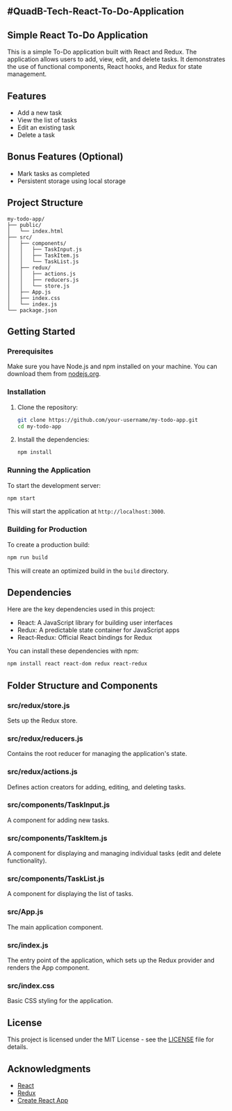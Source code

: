 #QuadB-Tech-React-To-Do-Application
---

## Simple React To-Do Application

This is a simple To-Do application built with React and Redux. The application allows users to add, view, edit, and delete tasks. It demonstrates the use of functional components, React hooks, and Redux for state management.

## Features

- Add a new task
- View the list of tasks
- Edit an existing task
- Delete a task

## Bonus Features (Optional)

- Mark tasks as completed
- Persistent storage using local storage

## Project Structure

```
my-todo-app/
├── public/
│   └── index.html
├── src/
│   ├── components/
│   │   ├── TaskInput.js
│   │   ├── TaskItem.js
│   │   └── TaskList.js
│   ├── redux/
│   │   ├── actions.js
│   │   ├── reducers.js
│   │   └── store.js
│   ├── App.js
│   ├── index.css
│   └── index.js
└── package.json
```

## Getting Started

### Prerequisites

Make sure you have Node.js and npm installed on your machine. You can download them from [nodejs.org](https://nodejs.org/).

### Installation

1. Clone the repository:
   ```bash
   git clone https://github.com/your-username/my-todo-app.git
   cd my-todo-app
   ```

2. Install the dependencies:
   ```bash
   npm install
   ```

### Running the Application

To start the development server:
```bash
npm start
```

This will start the application at `http://localhost:3000`.

### Building for Production

To create a production build:
```bash
npm run build
```

This will create an optimized build in the `build` directory.

## Dependencies

Here are the key dependencies used in this project:

- React: A JavaScript library for building user interfaces
- Redux: A predictable state container for JavaScript apps
- React-Redux: Official React bindings for Redux

You can install these dependencies with npm:

```bash
npm install react react-dom redux react-redux
```

## Folder Structure and Components

### src/redux/store.js
Sets up the Redux store.

### src/redux/reducers.js
Contains the root reducer for managing the application's state.

### src/redux/actions.js
Defines action creators for adding, editing, and deleting tasks.

### src/components/TaskInput.js
A component for adding new tasks.

### src/components/TaskItem.js
A component for displaying and managing individual tasks (edit and delete functionality).

### src/components/TaskList.js
A component for displaying the list of tasks.

### src/App.js
The main application component.

### src/index.js
The entry point of the application, which sets up the Redux provider and renders the App component.

### src/index.css
Basic CSS styling for the application.

## License

This project is licensed under the MIT License - see the [LICENSE](LICENSE) file for details.

## Acknowledgments

- [React](https://reactjs.org/)
- [Redux](https://redux.js.org/)
- [Create React App](https://create-react-app.dev/)


